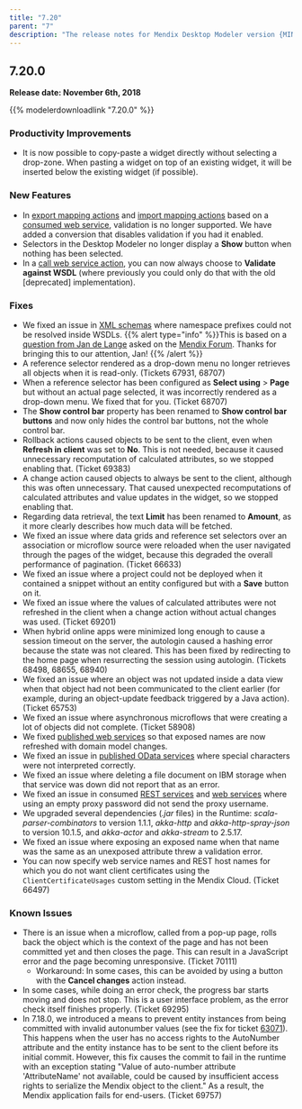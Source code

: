 ```yaml
---
title: "7.20"
parent: "7"
description: "The release notes for Mendix Desktop Modeler version {MINOR_VERSION} (including all patches) with details on new features, bug fixes, and known issues."
---
```


## 7.20.0

**Release date: November 6th, 2018**

{{% modelerdownloadlink "7.20.0" %}}

### Productivity Improvements

* It is now possible to copy-paste a widget directly without selecting a drop-zone. When pasting a widget on top of an existing widget, it will be inserted below the existing widget (if possible).

### New Features

* In [export mapping actions](/refguide/export-mapping-action) and [import mapping actions](/refguide/import-mapping-action) based on a [consumed web service](/refguide/consumed-web-service), validation is no longer supported. We have added a conversion that disables validation if you had it enabled.
* Selectors in the Desktop Modeler no longer display a **Show** button when nothing has been selected.
* In a [call web service action](/refguide/call-web-service-action), you can now always choose to **Validate against WSDL** (where previously you could only do that with the old [deprecated] implementation).

### Fixes

* We fixed an issue in [XML schemas](/refguide/xml-schemas) where namespace prefixes could not be resolved inside WSDLs.
    {{% alert type="info" %}}This is based on a [question from Jan de Lange](https://forum.mendixcloud.com/link/questions/91462) asked on the [Mendix Forum](https://forum.mendixcloud.com). Thanks for bringing this to our attention, Jan!
    {{% /alert %}}
* A reference selector rendered as a drop-down menu no longer retrieves all objects when it is read-only. (Tickets 67931, 68707)
* When a reference selector has been configured as **Select using** > **Page** but without an actual page selected, it was incorrectly rendered as a drop-down menu. We fixed that for you. (Ticket 68707)
* The **Show control bar** property has been renamed to **Show control bar buttons** and now only hides the control bar buttons, not the whole control bar.
* Rollback actions caused objects to be sent to the client, even when **Refresh in client** was set to **No**. This is not needed, because it caused unnecessary recomputation of calculated attributes, so we stopped enabling that. (Ticket 69383)
* A change action caused objects to always be sent to the client, although this was often unnecessary. That caused unexpected recomputations of calculated attributes and value updates in the widget, so we stopped enabling that.
* Regarding data retrieval, the text **Limit** has been renamed to **Amount**, as it more clearly describes how much data will be fetched.
* We fixed an issue where data grids and reference set selectors over an association or microflow source were reloaded when the user navigated through the pages of the widget, because this degraded the overall performance of pagination. (Ticket 66633)
* We fixed an issue where a project could not be deployed when it contained a snippet without an entity configured but with a **Save** button on it.
* We fixed an issue where the values of calculated attributes were not refreshed in the client when a change action without actual changes was used. (Ticket 69201)
* When hybrid online apps were minimized long enough to cause a session timeout on the server, the autologin caused a hashing error because the state was not cleared. This has been fixed by redirecting to the home page when resurrecting the session using autologin. (Tickets 68498, 68655, 68940)
* We fixed an issue where an object was not updated inside a data view when that object had not been communicated to the client earlier (for example, during an object-update feedback triggered by a Java action). (Ticket 65753)
* We fixed an issue where asynchronous microflows that were creating a lot of objects did not complete. (Ticket 58908)
* We fixed [published web services](/refguide/published-web-services) so that exposed names are now refreshed with domain model changes.
* We fixed an issue in [published OData services](/refguide/published-odata-services) where special characters were not interpreted correctly.
* We fixed an issue where deleting a file document on IBM storage when that service was down did not report that as an error.
* We fixed an issue in consumed [REST services](/refguide/consumed-rest-services) and [web services](/refguide/consumed-web-services) where using an empty proxy password did not send the proxy username.
* We upgraded several dependencies (*.jar* files) in the Runtime: *scala-parser-combinators* to version 1.1.1, *akka-http* and *akka-http-spray-json* to version 10.1.5, and *akka-actor* and *akka-stream* to 2.5.17.
* We fixed an issue where exposing an exposed name when that name was the same as an unexposed attribute threw a validation error.
* You can now specify web service names and REST host names for which you do not want client certificates using the `ClientCertificateUsages` custom setting in the Mendix Cloud. (Ticket 66497)

### Known Issues

* There is an issue when a microflow, called from a pop-up page, rolls back the object which is the context of the page and has not been committed yet and then closes the page. This can result in a JavaScript error and the page becoming unresponsive. (Ticket 70111)
	* Workaround: In some cases, this can be avoided by using a button with the **Cancel changes** action instead.
* In some cases, while doing an error check, the progress bar starts moving and does not stop. This is a user interface problem, as the error check itself finishes properly. (Ticket 69295)
* In 7.18.0, we introduced a means to prevent entity instances from being committed with invalid autonumber values (see the fix for ticket [63071](7.18#63071)). This happens when the user has no access rights to the AutoNumber attribute and the entity instance has to be sent to the client before its initial commit. However, this fix causes the commit to fail in the runtime with an exception stating "Value of auto-number attribute 'AttributeName' not available, could be caused by insufficient access rights to serialize the Mendix object to the client." As a result, the Mendix application fails for end-users. (Ticket 69757)

